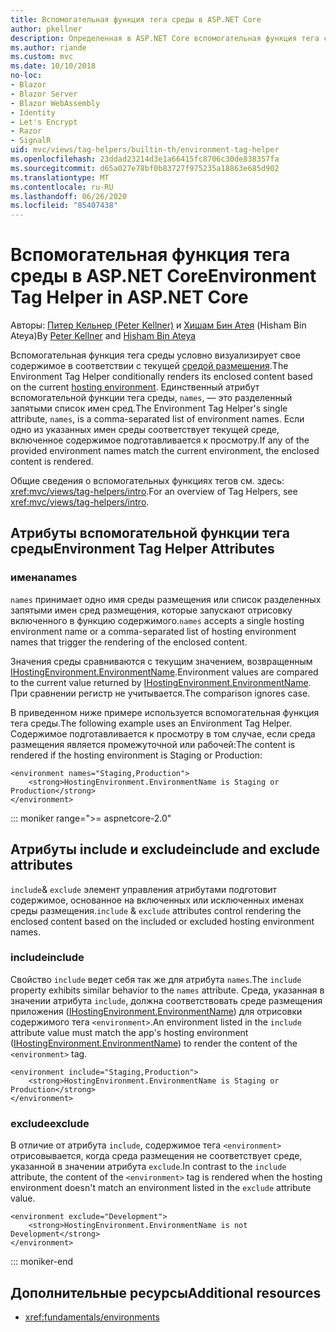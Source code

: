 ```yaml
---
title: Вспомогательная функция тега среды в ASP.NET Core
author: pkellner
description: Определенная в ASP.NET Core вспомогательная функция тега среды, включая все свойства
ms.author: riande
ms.custom: mvc
ms.date: 10/10/2018
no-loc:
- Blazor
- Blazor Server
- Blazor WebAssembly
- Identity
- Let's Encrypt
- Razor
- SignalR
uid: mvc/views/tag-helpers/builtin-th/environment-tag-helper
ms.openlocfilehash: 23ddad23214d3e1a66415fc8706c30de838357fa
ms.sourcegitcommit: d65a027e78bf0b83727f975235a18863e685d902
ms.translationtype: MT
ms.contentlocale: ru-RU
ms.lasthandoff: 06/26/2020
ms.locfileid: "85407438"
---
```

# <a name="environment-tag-helper-in-aspnet-core"></a><span data-ttu-id="9a4f1-103">Вспомогательная функция тега среды в ASP.NET Core</span><span class="sxs-lookup"><span data-stu-id="9a4f1-103">Environment Tag Helper in ASP.NET Core</span></span>

<span data-ttu-id="9a4f1-104">Авторы: [Питер Кельнер (Peter Kellner)](https://peterkellner.net) и [Хишам Бин Атея](https://twitter.com/hishambinateya) (Hisham Bin Ateya)</span><span class="sxs-lookup"><span data-stu-id="9a4f1-104">By [Peter Kellner](https://peterkellner.net) and [Hisham Bin Ateya](https://twitter.com/hishambinateya)</span></span>

<span data-ttu-id="9a4f1-105">Вспомогательная функция тега среды условно визуализирует свое содержимое в соответствии с текущей [средой размещения](xref:fundamentals/environments).</span><span class="sxs-lookup"><span data-stu-id="9a4f1-105">The Environment Tag Helper conditionally renders its enclosed content based on the current [hosting environment](xref:fundamentals/environments).</span></span> <span data-ttu-id="9a4f1-106">Единственный атрибут вспомогательной функции тега среды, `names`, — это разделенный запятыми список имен сред.</span><span class="sxs-lookup"><span data-stu-id="9a4f1-106">The Environment Tag Helper's single attribute, `names`, is a comma-separated list of environment names.</span></span> <span data-ttu-id="9a4f1-107">Если одно из указанных имен среды соответствует текущей среде, включенное содержимое подготавливается к просмотру.</span><span class="sxs-lookup"><span data-stu-id="9a4f1-107">If any of the provided environment names match the current environment, the enclosed content is rendered.</span></span>

<span data-ttu-id="9a4f1-108">Общие сведения о вспомогательных функциях тегов см. здесь: <xref:mvc/views/tag-helpers/intro>.</span><span class="sxs-lookup"><span data-stu-id="9a4f1-108">For an overview of Tag Helpers, see <xref:mvc/views/tag-helpers/intro>.</span></span>

## <a name="environment-tag-helper-attributes"></a><span data-ttu-id="9a4f1-109">Атрибуты вспомогательной функции тега среды</span><span class="sxs-lookup"><span data-stu-id="9a4f1-109">Environment Tag Helper Attributes</span></span>

### <a name="names"></a><span data-ttu-id="9a4f1-110">имена</span><span class="sxs-lookup"><span data-stu-id="9a4f1-110">names</span></span>

<span data-ttu-id="9a4f1-111">`names` принимает одно имя среды размещения или список разделенных запятыми имен сред размещения, которые запускают отрисовку включенного в функцию содержимого.</span><span class="sxs-lookup"><span data-stu-id="9a4f1-111">`names` accepts a single hosting environment name or a comma-separated list of hosting environment names that trigger the rendering of the enclosed content.</span></span>

<span data-ttu-id="9a4f1-112">Значения среды сравниваются с текущим значением, возвращенным [IHostingEnvironment.EnvironmentName](xref:Microsoft.AspNetCore.Hosting.IHostingEnvironment.EnvironmentName*).</span><span class="sxs-lookup"><span data-stu-id="9a4f1-112">Environment values are compared to the current value returned by [IHostingEnvironment.EnvironmentName](xref:Microsoft.AspNetCore.Hosting.IHostingEnvironment.EnvironmentName*).</span></span> <span data-ttu-id="9a4f1-113">При сравнении регистр не учитывается.</span><span class="sxs-lookup"><span data-stu-id="9a4f1-113">The comparison ignores case.</span></span>

<span data-ttu-id="9a4f1-114">В приведенном ниже примере используется вспомогательная функция тега среды.</span><span class="sxs-lookup"><span data-stu-id="9a4f1-114">The following example uses an Environment Tag Helper.</span></span> <span data-ttu-id="9a4f1-115">Содержимое подготавливается к просмотру в том случае, если среда размещения является промежуточной или рабочей:</span><span class="sxs-lookup"><span data-stu-id="9a4f1-115">The content is rendered if the hosting environment is Staging or Production:</span></span>

```cshtml
<environment names="Staging,Production">
    <strong>HostingEnvironment.EnvironmentName is Staging or Production</strong>
</environment>
```

::: moniker range=">= aspnetcore-2.0"

## <a name="include-and-exclude-attributes"></a><span data-ttu-id="9a4f1-116">Атрибуты include и exclude</span><span class="sxs-lookup"><span data-stu-id="9a4f1-116">include and exclude attributes</span></span>

<span data-ttu-id="9a4f1-117">`include`& `exclude` элемент управления атрибутами подготовит содержимое, основанное на включенных или исключенных именах среды размещения.</span><span class="sxs-lookup"><span data-stu-id="9a4f1-117">`include` & `exclude` attributes control rendering the enclosed content based on the included or excluded hosting environment names.</span></span>

### <a name="include"></a><span data-ttu-id="9a4f1-118">include</span><span class="sxs-lookup"><span data-stu-id="9a4f1-118">include</span></span>

<span data-ttu-id="9a4f1-119">Свойство `include` ведет себя так же для атрибута `names`.</span><span class="sxs-lookup"><span data-stu-id="9a4f1-119">The `include` property exhibits similar behavior to the `names` attribute.</span></span> <span data-ttu-id="9a4f1-120">Среда, указанная в значении атрибута `include`, должна соответствовать среде размещения приложения ([IHostingEnvironment.EnvironmentName](xref:Microsoft.AspNetCore.Hosting.IHostingEnvironment.EnvironmentName*)) для отрисовки содержимого тега `<environment>`.</span><span class="sxs-lookup"><span data-stu-id="9a4f1-120">An environment listed in the `include` attribute value must match the app's hosting environment ([IHostingEnvironment.EnvironmentName](xref:Microsoft.AspNetCore.Hosting.IHostingEnvironment.EnvironmentName*)) to render the content of the `<environment>` tag.</span></span>

```cshtml
<environment include="Staging,Production">
    <strong>HostingEnvironment.EnvironmentName is Staging or Production</strong>
</environment>
```

### <a name="exclude"></a><span data-ttu-id="9a4f1-121">exclude</span><span class="sxs-lookup"><span data-stu-id="9a4f1-121">exclude</span></span>

<span data-ttu-id="9a4f1-122">В отличие от атрибута `include`, содержимое тега `<environment>` отрисовывается, когда среда размещения не соответствует среде, указанной в значении атрибута `exclude`.</span><span class="sxs-lookup"><span data-stu-id="9a4f1-122">In contrast to the `include` attribute, the content of the `<environment>` tag is rendered when the hosting environment doesn't match an environment listed in the `exclude` attribute value.</span></span>

```cshtml
<environment exclude="Development">
    <strong>HostingEnvironment.EnvironmentName is not Development</strong>
</environment>
```

::: moniker-end

## <a name="additional-resources"></a><span data-ttu-id="9a4f1-123">Дополнительные ресурсы</span><span class="sxs-lookup"><span data-stu-id="9a4f1-123">Additional resources</span></span>

* <xref:fundamentals/environments>
